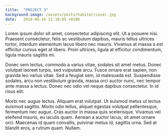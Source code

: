 ```yaml
---
title:  "PROJECT 3"
background-image: /assets/posts/habiter/cover.jpg
date:   2016-06-16 12:10:05 +0100
---
```

Lorem ipsum dolor sit amet, consectetur adipiscing elit. Ut a posuere nisi. Praesent consectetur, felis ac vestibulum dapibus, mauris tellus ultrices tortor, interdum elementum lacus libero nec mauris. Vivamus at massa a est efficitur cursus eget at libero. Proin ultrices, ligula at efficitur condimentum, ligula mauris sagittis mi.

Donec sem lectus, commodo a varius vitae, sodales sit amet metus. Donec volutpat laoreet turpis, sed vulputate arcu. Fusce ornare erat sapien, non gravida leo varius vitae. Sed a feugiat sem, id malesuada est. Suspendisse sodales, arcu non vestibulum gravida, massa orci auctor nunc, nec tempor ante massa a lectus. Donec nec odio vel neque dapibus consectetur. In id risus elit.

Morbi nec augue lectus. Aliquam erat volutpat. Ut euismod metus ut lectus euismod sagittis. Morbi odio tellus, aliquet egestas volutpat pellentesque, fermentum nec augue. Cras auctor in massa quis scelerisque. Vivamus vel eleifend mauris, eu iaculis quam. Aenean a auctor lacus, sit amet ornare orci. Maecenas id quam convallis, pulvinar metus id, sagittis urna. Sed at blandit eros, a rutrum quam. Nullam.
